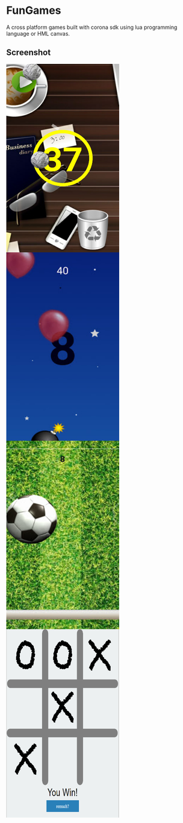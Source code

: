 
# FunGames
A cross platform games built with corona sdk using lua programming language or HML canvas.

## Screenshot

 <img src="images/trashPaper.jpg" align="left" height="500" width="300">

 <img src="images/baloonsAndBombs.jpg" align="center" height="500" width="300">

 <img src="images/jumpBall.jpg" align="left" height="500" width="300" >

 <img src="images/ticTacToe.PNG" align="center" height="500" width="300">